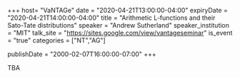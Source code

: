 +++
  host= "VaNTAGe"
  date = "2020-04-21T13:00:00-04:00"
  expiryDate = "2020-04-21T14:00:00-04:00"
  title = "Arithmetic L-functions and their Sato-Tate distributions"
  speaker = "Andrew Sutherland"
  speaker_institution = "MIT"
  talk_site = "https://sites.google.com/view/vantageseminar"
  is_event = "true"
  categories = ["NT","AG"]

  publishDate = "2000-02-07T16:00:00-07:00"
+++

TBA